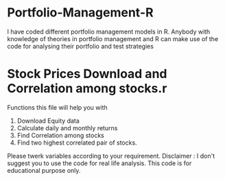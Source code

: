 # Portfolio-Management-R
I have coded different portfolio management models in R. Anybody with knowledge of theories in portfolio management and R can make use of the code for analysing their portfolio and test strategies


#


# Stock Prices Download and Correlation among stocks.r
Functions this file will help you with

1) Download Equity data 
2) Calculate daily and monthly returns
3) Find Correlation among stocks
4) Find two highest correlated pair of stocks.

Please twerk variables according to your requirement. 
Disclaimer : I don't suggest you to use the code for real life analysis. This code is for educational purpose only.
